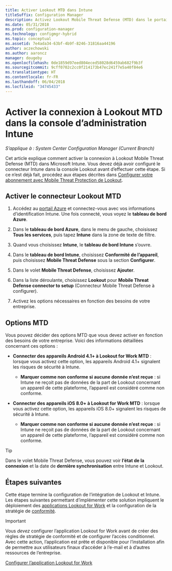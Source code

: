 ```yaml
---
title: Activer Lookout MTD dans Intune
titleSuffix: Configuration Manager
description: Activez Lookout Mobile Threat Defense (MTD) dans le portail Microsoft Intune.
ms.date: 05/31/2018
ms.prod: configuration-manager
ms.technology: configmgr-hybrid
ms.topic: conceptual
ms.assetid: 7e4ada34-63bf-4b9f-8246-31816aa44196
author: aczechowski
ms.author: aaroncz
manager: dougeby
ms.openlocfilehash: 0de1859d97eed804eced58028d6459ab682f9b3f
ms.sourcegitcommit: 9cff0702c2cc0f214173b47ec241f7e5a40f84e6
ms.translationtype: HT
ms.contentlocale: fr-FR
ms.lasthandoff: 06/04/2018
ms.locfileid: "34745433"
---
```

# <a name="enable-lookout-mtd-connection-in-the-intune-admin-console"></a>Activer la connexion à Lookout MTD dans la console d’administration Intune

*S’applique à : System Center Configuration Manager (Current Branch)*

Cet article explique comment activer la connexion à Lookout Mobile Threat Defense (MTD) dans Microsoft Intune. Vous devez déjà avoir configuré le connecteur Intune dans la console Lookout avant d’effectuer cette étape. Si ce n’est déjà fait, procédez aux étapes décrites dans [Configurer votre abonnement avec Mobile Threat Protection de Lookout](set-up-your-subscription-with-lookout.md).



## <a name="enable-the-lookout-mtd-connector"></a>Activer le connecteur Lookout MTD

1. Accédez au [portail Azure](https://portal.azure.com) et connectez-vous avec vos informations d’identification Intune. Une fois connecté, vous voyez le **tableau de bord Azure**.  

2. Dans le **tableau de bord Azure**, dans le menu de gauche, choisissez **Tous les services**, puis tapez **Intune** dans la zone de texte de filtre.  

3. Quand vous choisissez **Intune**, le **tableau de bord Intune** s’ouvre.  

4. Dans le **tableau de bord Intune**, choisissez **Conformité de l’appareil**, puis choisissez **Mobile Threat Defense** sous la section **Configurer**.  

5. Dans le volet **Mobile Threat Defense**, choisissez **Ajouter**.  

6. Dans la liste déroulante, choisissez **Lookout** pour **Mobile Threat Defense connector to setup** (Connecteur Mobile Threat Defense à configurer).  

7. Activez les options nécessaires en fonction des besoins de votre entreprise.  



## <a name="mtd-toggle-options"></a>Options MTD

Vous pouvez décider des options MTD que vous devez activer en fonction des besoins de votre entreprise. Voici des informations détaillées concernant ces options :

- **Connecter des appareils Android 4.1+ à Lookout for Work MTD** : lorsque vous activez cette option, les appareils Android 4.1+ signalent les risques de sécurité à Intune.  
    - **Marquer comme non conforme si aucune donnée n’est reçue** : si Intune ne reçoit pas de données de la part de Lookout concernant un appareil de cette plateforme, l’appareil est considéré comme non conforme.  

- **Connecter des appareils iOS 8.0+ à Lookout for Work MTD** : lorsque vous activez cette option, les appareils iOS 8.0+ signalent les risques de sécurité à Intune.
    - **Marquer comme non conforme si aucune donnée n’est reçue** : si Intune ne reçoit pas de données de la part de Lookout concernant un appareil de cette plateforme, l’appareil est considéré comme non conforme.  

> [!TIP]  
> Dans le volet Mobile Threat Defense, vous pouvez voir **l’état de la connexion** et la date de **dernière synchronisation** entre Intune et Lookout.



## <a name="next-steps"></a>Étapes suivantes
Cette étape termine la configuration de l’intégration de Lookout et Intune. Les étapes suivantes permettant d’implémenter cette solution impliquent le déploiement des [applications Lookout for Work](configure-and-deploy-lookout-for-work-apps.md) et la configuration de la stratégie de [conformité](enable-device-threat-protection-rule-compliance-policy.md).

>[!IMPORTANT]
> Vous *devez* configurer l’application Lookout for Work avant de créer des règles de stratégie de conformité et de configurer l’accès conditionnel. Avec cette action, l’application est prête et disponible pour l’installation afin de permettre aux utilisateurs finaux d’accéder à l’e-mail et à d’autres ressources de l’entreprise.

[Configurer l’application Lookout for Work](configure-and-deploy-lookout-for-work-apps.md)
